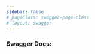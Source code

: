 ```yaml
---
sidebar: false
# pageClass: swagger-page-class
# layout: swagger
---
```

### Swagger Docs:
<swagger/>
